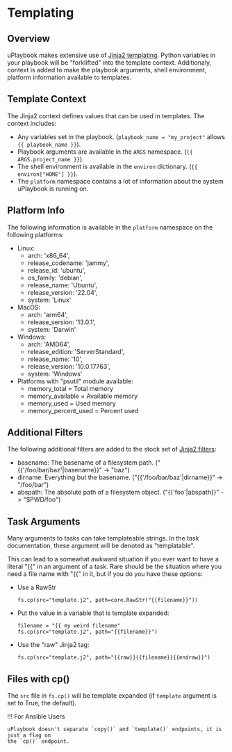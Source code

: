 # Templating

## Overview

uPlaybook makes extensive use of
[Jinja2 templating](https://jinja.palletsprojects.com/en/2.10.x/templates/).  Python
variables in your playbook will be "forklifted" into the template context.  Additionaly,
context is added to make the playbook arguments, shell environment, platform information
available to templates.

## Template Context

The Jinja2 context defines values that can be used in templates.  The context includes:

- Any variables set in the playbook.  (`playbook_name = "my_project"` allows `{{
  playbook_name }}`).
- Playbook arguments are available in the `ARGS` namespace.  (`{{ ARGS.project_name }}`).
- The shell environment is available in the `environ` dictionary.  (`{{ environ["HOME"] }}`).
- The `platform` namespace contains a lot of information about the system uPlaybook is
  running on.

## Platform Info

The following information is available in the `platform` namespace on the following
platforms:

- Linux:
  - arch: 'x86_64',
  - release_codename: 'jammy',
  - release_id: 'ubuntu',
  - os_family: 'debian',
  - release_name: 'Ubuntu',
  - release_version: '22.04',
  - system: 'Linux'
- MacOS:
  - arch: 'arm64',
  - release_version: '13.0.1',
  - system: 'Darwin'
- Windows:
  - arch: 'AMD64',
  - release_edition: 'ServerStandard',
  - release_name: '10',
  - release_version: '10.0.17763',
  - system: 'Windows'
- Platforms with "psutil" module available:
  - memory_total = Total memory
  - memory_available = Available memory
  - memory_used = Used memory
  - memory_percent_used = Percent used

## Additional Filters

The following additional filters are added to the stock set of [Jinja2
filters](https://tedboy.github.io/jinja2/templ14.html):

- basename: The basename of a filesystem path.  ("{{'/foo/bar/baz'|basename}}" -> "baz")
- dirname: Everything but the basename.  ("{{'/foo/bar/baz'|dirname}}" -> "/foo/bar")
- abspath: The absolute path of a filesystem object.  ("{{'foo'|abspath}}" ->
  "$PWD/foo")

## Task Arguments

Many arguments to tasks can take templateable strings.  In the task documentation, these
argument will be denoted as "templatable".

This can lead to a somewhat awkward situation if you ever want to have a literal "{{" in
an argument of a task.  Rare should be the situation where you need a file name with "{{"
in it, but if you do you have these options:

- Use a RawStr
    ```
    fs.cp(src="template.j2", path=core.RawStr("{{filename}}"))
    ```
- Put the value in a variable that is template expanded:
    ```
    filename = "{{ my weird filename"
    fs.cp(src="template.j2", path="{{filename}}")
    ```
- Use the "raw" Jinja2 tag:
    ```
    fs.cp(src="template.j2", path="{{raw}}{{filename}}{{endraw}}")
    ```

## Files with cp()

The `src` file in `fs.cp()` will be template expanded (if `template` argument is set to
True, the default).

!!! For Ansible Users

    uPlaybook doesn't separate `copy()` and `template()` endpoints, it is just a flag on
    the `cp()` endpoint.

<!-- vim: set tw=90: -->
